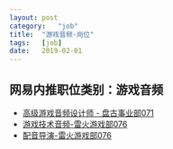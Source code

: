 ```yaml
---
layout:	post
category:	"job"
title:	"游戏音频-岗位"
tags:	[job]
date:	2019-02-01
---
```

## 网易内推职位类别：游戏音频
- [高级游戏音频设计师 - 盘古事业部071](http://mobile.bole.netease.com/bole/boleDetail?id=15162&employeeId=346f03c3cda5f04c&key=all)
- [游戏技术音频-雷火游戏部076](http://mobile.bole.netease.com/bole/boleDetail?id=13419&employeeId=346f03c3cda5f04c&key=all)
- [配音导演-雷火游戏部076](http://mobile.bole.netease.com/bole/boleDetail?id=13201&employeeId=346f03c3cda5f04c&key=all)
